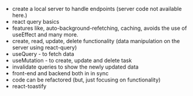- create a local server to handle endpoints (server code not available here.)
- react query basics
- features like, auto-background-refetching, caching, avoids the use of useEffect and many more.
- create, read, update, delete functionality (data manipulation on the server using react-query)
- useQuery - to fetch data
- useMutation - to create, update and delete task
- invalidate queries to show the newly updated data
- front-end and backend both in in sync
- code can be refactored (but, just focusing on functionality)
- react-toastify
